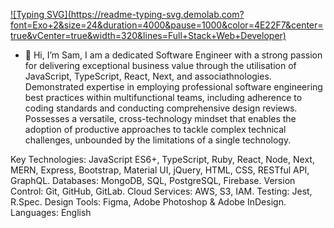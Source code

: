 
         
  [![Typing SVG](https://readme-typing-svg.demolab.com? 
  font=Exo+2&size=24&duration=4000&pause=1000&color=4E22F7&center=true&vCenter=true&width=320&lines=Full+Stack+Web+Developer)](https://git.io/typing-svg)

- 👋 Hi, I’m Sam, I am a dedicated Software Engineer with a strong passion for delivering exceptional business value through the utilisation of JavaScript, TypeScript, React, Next, and associathnologies. Demonstrated expertise in employing professional software engineering best practices within multifunctional teams, including adherence to coding standards and conducting comprehensive design reviews. Possesses a versatile, cross-technology mindset that enables the adoption of productive approaches to tackle complex technical challenges, unbounded by the limitations of a single technology.

Key Technologies: JavaScript ES6+, TypeScript, Ruby, React, Node, Next, MERN, Express, Bootstrap, Material UI, jQuery, HTML, CSS, RESTful API, GraphQL. Databases: MongoDB, SQL, PostgreSQL, Firebase. Version Control: Git, GitHub, GitLab. Cloud Services: AWS, S3, IAM. Testing: Jest, R.Spec. Design Tools: Figma, Adobe Photoshop & Adobe InDesign. Languages: English
